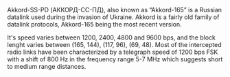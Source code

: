 
Akkord-SS-PD (АККОРД-СС-ПД), also known as “Akkord-165” is a Russian datalink used during the invasion of Ukraine. Akkord is a fairly old family of datalink protocols, Akkord-165 being the most recent version.

It's speed varies between 1200, 2400, 4800 and 9600 bps, and the block lenght varies between (165, 144), (117, 96), (69, 48). Most of the intercepted radio links have been characterized by a telegraph speed of 1200 bps FSK with a shift of 800 Hz in the frequency range 5-7 MHz which suggests short to medium range distances.